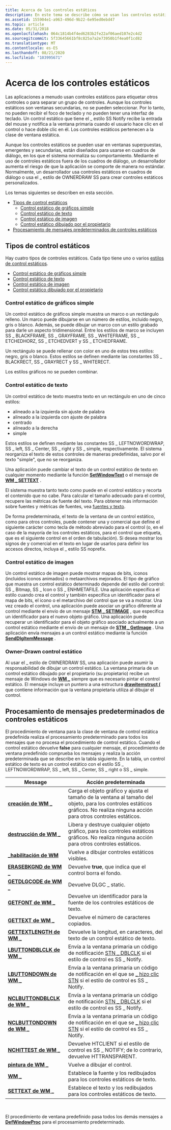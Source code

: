 ```yaml
---
title: Acerca de los controles estáticos
description: En este tema se describe cómo se usan los controles estáticos.
ms.assetid: 155904e1-a963-496d-9b22-6e95ed0ebd47
ms.topic: article
ms.date: 05/31/2018
ms.openlocfilehash: 064c1814b4f4ed6283b2fe22af06aed107e2c4d2
ms.sourcegitcommit: 5f33645661bf8c825a7a2e73950b1f4ea0f1cd82
ms.translationtype: MT
ms.contentlocale: es-ES
ms.lasthandoff: 08/21/2020
ms.locfileid: "103995671"
---
```

# <a name="about-static-controls"></a>Acerca de los controles estáticos

Las aplicaciones a menudo usan controles estáticos para etiquetar otros controles o para separar un grupo de controles. Aunque los controles estáticos son ventanas secundarias, no se pueden seleccionar. Por lo tanto, no pueden recibir el foco de teclado y no pueden tener una interfaz de teclado. Un control estático que tiene el \_ estilo SS Notify recibe la entrada del mouse y notifica a la ventana primaria cuando el usuario hace clic en el control o hace doble clic en él. Los controles estáticos pertenecen a la clase de ventana estática.

Aunque los controles estáticos se pueden usar en ventanas superpuestas, emergentes y secundarias, están diseñados para usarse en cuadros de diálogo, en los que el sistema normaliza su comportamiento. Mediante el uso de controles estáticos fuera de los cuadros de diálogo, un desarrollador aumenta el riesgo de que la aplicación se comporte de manera no estándar. Normalmente, un desarrollador usa controles estáticos en cuadros de diálogo o usa el \_ estilo de OWNERDRAW SS para crear controles estáticos personalizados.

Los temas siguientes se describen en esta sección.

-   [Tipos de control estáticos](#static-control-types)
    -   [Control estático de gráficos simple](#simple-graphics-static-control)
    -   [Control estático de texto](#text-static-control)
    -   [Control estático de imagen](#image-static-control)
    -   [Control estático dibujado por el propietario](#owner-drawn-static-control)
-   [Procesamiento de mensajes predeterminados de controles estáticos](#static-control-default-message-processing)

## <a name="static-control-types"></a>Tipos de control estáticos

Hay cuatro tipos de controles estáticos. Cada tipo tiene uno o varios [estilos de control estáticos](static-control-styles.md).

-   [Control estático de gráficos simple](#simple-graphics-static-control)
-   [Control estático de texto](#text-static-control)
-   [Control estático de imagen](#image-static-control)
-   [Control estático dibujado por el propietario](#owner-drawn-static-control)

### <a name="simple-graphics-static-control"></a>Control estático de gráficos simple

Un control estático de gráficos simple muestra un marco o un rectángulo relleno. Un marco puede dibujarse en un número de estilos, incluido negro, gris o blanco. Además, se puede dibujar un marco con un estilo grabado para darle un aspecto tridimensional. Entre los estilos de marco se incluyen SS \_ BLACKFRAME, SS \_ GRAYFRAME, SS \_ WHITEFRAME, SS \_ ETCHEDHORZ, SS \_ ETCHEDVERT y SS \_ ETCHEDFRAME.

Un rectángulo se puede rellenar con color en uno de estos tres estilos: negro, gris o blanco. Estos estilos se definen mediante las constantes SS \_ BLACKRECT, SS \_ GRAYRECT y SS \_ WHITERECT.

Los estilos gráficos no se pueden combinar.

### <a name="text-static-control"></a>Control estático de texto

Un control estático de texto muestra texto en un rectángulo en uno de cinco estilos:

-   alineado a la izquierda sin ajuste de palabra
-   alineado a la izquierda con ajuste de palabra
-   centrado
-   alineado a la derecha
-   simple

Estos estilos se definen mediante las constantes SS \_ LEFTNOWORDWRAP, SS \_ left, SS \_ Center, SS \_ right y SS \_ simple, respectivamente. El sistema reorganiza el texto de estos controles de maneras predefinidas, salvo por el texto "simple", que no se reorganiza.

Una aplicación puede cambiar el texto de un control estático de texto en cualquier momento mediante la función [**SetWindowText**](/windows/desktop/api/winuser/nf-winuser-setwindowtexta) o el mensaje de [**WM \_ SETTEXT**](/windows/desktop/winmsg/wm-settext) .

El sistema muestra tanto texto como puede en el control estático y recorta el contenido que no cabe. Para calcular el tamaño adecuado para el control, recupere las métricas de fuente del texto. Para obtener más información sobre fuentes y métricas de fuentes, vea [fuentes y texto](/windows/desktop/gdi/fonts-and-text).

De forma predeterminada, el texto de la ventana de un control estático, como para otros controles, puede contener una y comercial que define el siguiente carácter como tecla de método abreviado para el control (o, en el caso de la mayoría de los controles estáticos, para el control que etiqueta, que es el siguiente control en el orden de tabulación). Si desea mostrar los signos de y comercial en el texto en lugar de usarlos para definir los accesos directos, incluya el \_ estilo SS noprefix.

### <a name="image-static-control"></a>Control estático de imagen

Un control estático de imagen puede mostrar mapas de bits, iconos (incluidos iconos animados) o metaarchivos mejorados. El tipo de gráfico que muestra un control estático determinado depende del estilo del control: SS \_ Bitmap, SS \_ Icon o SS \_ ENHMETAFILE. Una aplicación especifica el estilo cuando crea el control y también especifica un identificador para el mapa de bits, el icono o el metarchivo del control que se va a mostrar. Una vez creado el control, una aplicación puede asociar un gráfico diferente al control mediante el envío de un mensaje [**STM \_ SETIMAGE**](stm-setimage.md) , que especifica un identificador para el nuevo objeto gráfico. Una aplicación puede recuperar un identificador para el objeto gráfico asociado actualmente a un control estático mediante el envío de un mensaje de [**STM \_ GetImage**](stm-getimage.md) . Una aplicación envía mensajes a un control estático mediante la función [**SendDlgItemMessage**](/windows/desktop/api/winuser/nf-winuser-senddlgitemmessagea) .

### <a name="owner-drawn-static-control"></a>Owner-Drawn control estático

Al usar el \_ estilo de OWNERDRAW SS, una aplicación puede asumir la responsabilidad de dibujar un control estático. La ventana primaria de un control estático dibujado por el propietario (su propietario) recibe un mensaje de Windows de [**WM \_**](wm-drawitem.md) siempre que es necesario pintar el control estático. El mensaje incluye un puntero a una estructura [**drawitemstruct (**](/windows/win32/api/winuser/ns-winuser-drawitemstruct) que contiene información que la ventana propietaria utiliza al dibujar el control.

## <a name="static-control-default-message-processing"></a>Procesamiento de mensajes predeterminados de controles estáticos

El procedimiento de ventana para la clase de ventana de control estática predefinida realiza el procesamiento predeterminado para todos los mensajes que no procesa el procedimiento de control estático. Cuando el control estático devuelve **false** para cualquier mensaje, el procedimiento de ventana predefinido comprueba los mensajes y realiza la acción predeterminada que se describe en la tabla siguiente. En la tabla, un control estático de texto es un control estático con el estilo SS \_ LEFTNOWORDWRAP, SS \_ left, SS \_ Center, SS \_ right o SS \_ simple.



| Message                                                | Acción predeterminada                                                                                                                              |
|--------------------------------------------------------|---------------------------------------------------------------------------------------------------------------------------------------------|
| [**creación de WM \_**](/windows/desktop/winmsg/wm-create)                     | Carga el objeto gráfico y ajusta el tamaño de la ventana al tamaño del objeto, para los controles estáticos gráficos. No realiza ninguna acción para otros controles estáticos. |
| [**destrucción de WM \_**](/windows/desktop/winmsg/wm-destroy)                   | Libera y destruye cualquier objeto gráfico, para los controles estáticos gráficos. No realiza ninguna acción para otros controles estáticos.                              |
| [**\_habilitación de WM**](/windows/desktop/winmsg/wm-enable)                     | Vuelve a dibujar controles estáticos visibles.                                                                                                           |
| [**ERASEBKGND de WM \_**](/windows/desktop/winmsg/wm-erasebkgnd)             | Devuelve **true**, que indica que el control borra el fondo.                                                                             |
| [**GETDLGCODE de WM \_**](/windows/desktop/dlgbox/wm-getdlgcode)             | Devuelve DLGC \_ static.                                                                                                                       |
| [**GETFONT de WM \_**](/windows/desktop/winmsg/wm-getfont)                   | Devuelve un identificador para la fuente de los controles estáticos de texto.                                                                                      |
| [**GETTEXT de WM \_**](/windows/desktop/winmsg/wm-gettext)                   | Devuelve el número de caracteres copiados.                                                                                                    |
| [**GETTEXTLENGTH de WM \_**](/windows/desktop/winmsg/wm-gettextlength)       | Devuelve la longitud, en caracteres, del texto de un control estático de texto.                                                                   |
| [**LBUTTONDBLCLK de WM \_**](/windows/desktop/inputdev/wm-lbuttondblclk)     | Envía a la ventana primaria un código de notificación [STN \_ DBLCLK](stn-dblclk.md) si el estilo de control es SS \_ Notify.                              |
| [**LBUTTONDOWN de WM \_**](/windows/desktop/inputdev/wm-lbuttondown)         | Envía a la ventana primaria un código de notificación en el que se [ \_ hizo clic STN](stn-clicked.md) si el estilo de control es SS \_ Notify.                            |
| [**NCLBUTTONDBLCLK de WM \_**](/windows/desktop/inputdev/wm-nclbuttondblclk) | Envía a la ventana primaria un código de notificación [STN \_ DBLCLK](stn-dblclk.md) si el estilo de control es SS \_ Notify.                              |
| [**NCLBUTTONDOWN de WM \_**](/windows/desktop/inputdev/wm-nclbuttondown)     | Envía a la ventana primaria un código de notificación en el que se [ \_ hizo clic STN](stn-clicked.md) si el estilo de control es SS \_ Notify.                            |
| [**NCHITTEST de WM \_**](/windows/desktop/inputdev/wm-nchittest)             | Devuelve HTCLIENT si el estilo de control es SS \_ NOTIFY; de lo contrario, devuelve HTTRANSPARENT.                                                      |
| [**pintura de WM \_**](/windows/desktop/gdi/wm-paint)                          | Vuelve a dibujar el control.                                                                                                                       |
| [**WM \_**](/windows/desktop/winmsg/wm-setfont)                   | Establece la fuente y los redibujados para los controles estáticos de texto.                                                                                        |
| [**SETTEXT de WM \_**](/windows/desktop/winmsg/wm-settext)                   | Establece el texto y los redibujados para los controles estáticos de texto.                                                                                        |



 

El procedimiento de ventana predefinido pasa todos los demás mensajes a [**DefWindowProc**](/windows/desktop/api/winuser/nf-winuser-defwindowproca) para el procesamiento predeterminado.

 

 